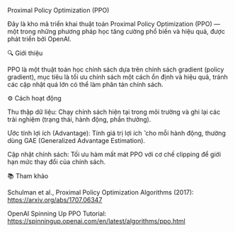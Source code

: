 Proximal Policy Optimization (PPO)

Đây là kho mã triển khai thuật toán Proximal Policy Optimization (PPO) — một trong những phương pháp học tăng cường phổ biến và hiệu quả, được phát triển bởi OpenAI.

🔍 Giới thiệu

PPO là một thuật toán học chính sách dựa trên chính sách gradient (policy gradient), mục tiêu là tối ưu chính sách một cách ổn định và hiệu quả, tránh các cập nhật quá lớn có thể làm phân tán chính sách.

⚙️ Cách hoạt động

Thu thập dữ liệu: Chạy chính sách hiện tại trong môi trường và ghi lại các trải nghiệm (trạng thái, hành động, phần thưởng).

Ước tính lợi ích (Advantage): Tính giá trị lợi ích ̂ cho mỗi hành động, thường dùng GAE (Generalized Advantage Estimation).

Cập nhật chính sách: Tối ưu hàm mất mát PPO với cơ chế clipping để giới hạn mức thay đổi của chính sách.


📚 Tham khảo

Schulman et al., Proximal Policy Optimization Algorithms (2017): https://arxiv.org/abs/1707.06347

OpenAI Spinning Up PPO Tutorial: https://spinningup.openai.com/en/latest/algorithms/ppo.html


